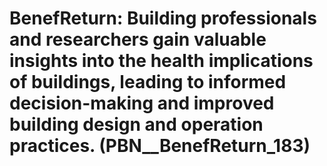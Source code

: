 # BenefReturn: __Building professionals and researchers gain valuable insights into the health implications of buildings, leading to informed decision-making and improved building design and operation practices.__ (PBN__BenefReturn_183)

